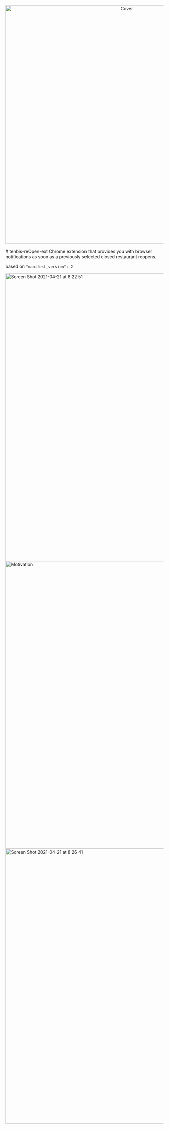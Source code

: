 <p align="center">
  <img width="757" alt="Cover" src="https://user-images.githubusercontent.com/6795014/115500417-e912d480-a279-11eb-8857-e1f04143626e.png">
</p>
# tenbis-reOpen-ext
Chrome extension that provides you with browser notifications as soon as a previously selected closed restaurant reopens.

based on `"manifest_version": 2`

<img width="911" alt="Screen Shot 2021-04-21 at 8 22 51" src="https://user-images.githubusercontent.com/6795014/115500873-d51ba280-a27a-11eb-8841-0345d087273e.png">

<img width="911" alt="Motivation" src="https://user-images.githubusercontent.com/6795014/115500642-5fafd200-a27a-11eb-943d-6267623f52f4.png">

<img width="872" alt="Screen Shot 2021-04-21 at 8 26 41" src="https://user-images.githubusercontent.com/6795014/115501133-5115ea80-a27b-11eb-8b0f-8c492e8dbb2a.png">
